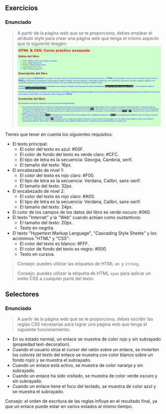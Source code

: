## Exercicios 

### Enunciado
> A partir de la página web que se te proporciona, debes emplear el atributo style para crear una página web que tenga el mismo aspecto que la siguiente imagen:
> ![image](image.png)


Tienes que tener en cuenta los siguientes requisitos:

-   El texto principal:
    -   El color del texto es azul: #00F.
    -   El color de fondo del texto es verde claro: #CFC.
    -   El tipo de letra es la secuencia: Georgia, Cambria, serif.
    -   El tamaño del texto: 16px.
-   El encabezado de nivel 1:
    -   El color del texto es rojo claro: #F00.
    -   El tipo de letra es la secuencia: Verdana, Calibri, sans-serif.
    -   El tamaño del texto: 32px.
-   El encabezado de nivel 2:
    -   El color del texto es rojo claro: #A00.
    -   El tipo de letra es la secuencia: Verdana, Calibri, sans-serif.
    -   El tamaño del texto: 24px.
-   El color de los campos de los datos del libro es verde oscuro: #060.
-   El texto "Internet" y la "Web" cuando actúan como sustantivos:
    -   El tamaño del texto: 20px.
    -   Texto en negrita.
-   El texto "Hypertext Markup Language", "Cascading Style Sheets" y los acrónimos "HTML" y "CSS":
    -   El color del texto es blanco: #FFF.
    -   El color de fondo del texto es negro: #000.
    -   Texto en cursiva.

> Consejo: puedes utilizar las etiquetas de HTML ``em ``y ``strong``.
> 
> Consejo: puedes utilizar la etiqueta de HTML ``span`` para aplicar un estilo CSS a cualquier parte del texto.
>
## Selectores
### Enunciado
>A partir de la página web que se te proporciona, debes escribir las reglas CSS necesarias para lograr una página web que tenga el siguiente funcionamiento:

-   En su estado normal, un enlace se muestra de color rojo y sin subrayado (propiedad text-decoration).
-   Cuando el usuario sitúa el cursor del ratón sobre un enlace, se invierten los colores (el texto del enlace se muestra con color blanco sobre un fondo rojo) y se muestra el subrayado.
-   Cuando un enlace está activo, se muestra de color naranja y sin subrayado.
-   Cuando un enlace ha sido visitado, se muestra de color verde oscuro y sin subrayado.
-   Cuando un enlace tiene el foco del teclado, se muestra de color azul y se muestra el subrayado.

Consejo: el orden de escritura de las reglas influye en el resultado final, ya que un enlace puede estar en varios estados al mismo tiempo.